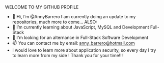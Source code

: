 WELCOME TO MY GITHUB PROFILE
- 👋 Hi, I’m @AnnyBarrero
 I am currently doing an update to my repositories, much more to come...
 ALSO:
- 🌱 I’m currently learning about JavaScript, MySQL and Development Full-Stack 
- 💞️ I'm looking for an alternance in Full-Stack Software Development
- 📫 You can contact me by email: anny_barrero@hotmail.com
- I would love to learn more about application security, so every day I try to learn more from my side !
Thank you for your time!!!
<!---
AnnyBarrero/AnnyBarrero is a ✨ special ✨ repository because its `README.md` (this file) appears on your GitHub profile.
You can click the Preview link to take a look at your changes.
--->

